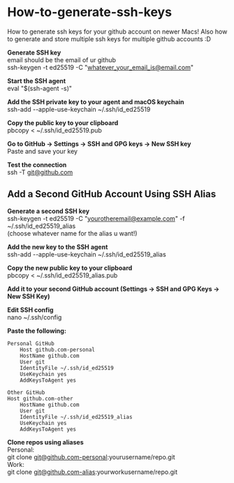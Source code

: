 # How-to-generate-ssh-keys
How to generate ssh keys for your github account on newer Macs! Also how to generate and store multiple ssh keys for multiple github accounts :D

**Generate SSH key**  
email should be the email of ur github  
ssh-keygen -t ed25519 -C "whatever_your_email_is@email.com"

**Start the SSH agent**  
eval "$(ssh-agent -s)"

**Add the SSH private key to your agent and macOS keychain**  
ssh-add --apple-use-keychain ~/.ssh/id_ed25519

**Copy the public key to your clipboard**  
pbcopy < ~/.ssh/id_ed25519.pub

 **Go to GitHub → Settings → SSH and GPG keys → New SSH key**  
Paste and save your key

**Test the connection**  
ssh -T git@github.com


## Add a Second GitHub Account Using SSH Alias ##

**Generate a second SSH key**  
ssh-keygen -t ed25519 -C "yourotheremail@example.com" -f ~/.ssh/id_ed25519_alias  
(choose whatever name for the alias u want!)

**Add the new key to the SSH agent**  
ssh-add --apple-use-keychain ~/.ssh/id_ed25519_alias

**Copy the new public key to your clipboard**  
pbcopy < ~/.ssh/id_ed25519_alias.pub

**Add it to your second GitHub account (Settings → SSH and GPG Keys → New SSH Key)**  

**Edit SSH config**  
nano ~/.ssh/config

**Paste the following:**  
```
Personal GitHub  
    Host github.com-personal
    HostName github.com
    User git
    IdentityFile ~/.ssh/id_ed25519
    UseKeychain yes
    AddKeysToAgent yes  

Other GitHub    
Host github.com-other
    HostName github.com
    User git
    IdentityFile ~/.ssh/id_ed25519_alias
    UseKeychain yes
    AddKeysToAgent yes 
  ``` 

**Clone repos using aliases**  
Personal:  
git clone git@github.com-personal:yourusername/repo.git  
Work:  
git clone git@github.com-alias:yourworkusername/repo.git